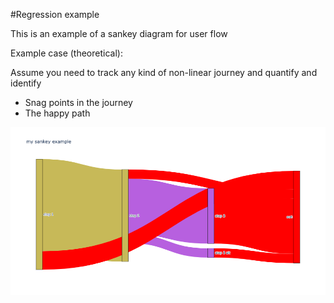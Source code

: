 #Regression example

This is an example of a sankey diagram for user flow

Example case (theoretical):

Assume you need to track any kind of non-linear journey and quantify and identify

* Snag points in the journey
* The happy path



![sankey](sankey_example.png)